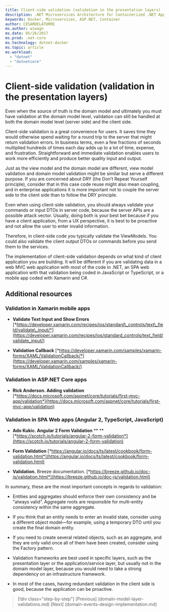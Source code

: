 ```yaml
---
title: Client-side validation (validation in the presentation layers)
description: .NET Microservices Architecture for Containerized .NET Applications | Client-side validation (validation in the presentation layers)
keywords: Docker, Microservices, ASP.NET, Container
author: CESARDELATORRE
ms.author: wiwagn
ms.date: 05/26/2017
ms.prod: .net-core
ms.technology: dotnet-docker
ms.topic: article
ms.workload: 
  - "dotnet"
  - "dotnetcore"
---
```

# Client-side validation (validation in the presentation layers)

Even when the source of truth is the domain model and ultimately you must have validation at the domain model level, validation can still be handled at both the domain model level (server side) and the client side.

Client-side validation is a great convenience for users. It saves time they would otherwise spend waiting for a round trip to the server that might return validation errors. In business terms, even a few fractions of seconds multiplied hundreds of times each day adds up to a lot of time, expense, and frustration. Straightforward and immediate validation enables users to work more efficiently and produce better quality input and output.

Just as the view model and the domain model are different, view model validation and domain model validation might be similar but serve a different purpose. If you are concerned about DRY (the Don’t Repeat Yourself principle), consider that in this case code reuse might also mean coupling, and in enterprise applications it is more important not to couple the server side to the client side than to follow the DRY principle.

Even when using client-side validation, you should always validate your commands or input DTOs in server code, because the server APIs are a possible attack vector. Usually, doing both is your best bet because if you have a client application, from a UX perspective, it is best to be proactive and not allow the user to enter invalid information.

Therefore, in client-side code you typically validate the ViewModels. You could also validate the client output DTOs or commands before you send them to the services.

The implementation of client-side validation depends on what kind of client application you are building. It will be different if you are validating data in a web MVC web application with most of the code in .NET, an SPA web application with that validation being coded in JavaScript or TypeScript, or a mobile app coded with Xamarin and C\#.

## Additional resources

### Validation in Xamarin mobile apps

-   **Validate Text Input and Show Errors**
    [*https://developer.xamarin.com/recipes/ios/standard\_controls/text\_field/validate\_input/*](https://developer.xamarin.com/recipes/ios/standard_controls/text_field/validate_input/)

-   **Validation Callback**
    [*https://developer.xamarin.com/samples/xamarin-forms/XAML/ValidationCallback/*](https://developer.xamarin.com/samples/xamarin-forms/XAML/ValidationCallback/)

### Validation in ASP.NET Core apps

-   **Rick Anderson. Adding validation**
    [*https://docs.microsoft.com/aspnet/core/tutorials/first-mvc-app/validation*](https://docs.microsoft.com/aspnet/core/tutorials/first-mvc-app/validation)

### Validation in SPA Web apps (Angular 2, TypeScript, JavaScript)

-   **Ado Kukic. Angular 2 Form Validation** **
    **[*https://scotch.io/tutorials/angular-2-form-validation*](https://scotch.io/tutorials/angular-2-form-validation)

-   **Form Validation**
    [*https://angular.io/docs/ts/latest/cookbook/form-validation.html*](https://angular.io/docs/ts/latest/cookbook/form-validation.html)

-   **Validation.** Breeze documentation.
    [*https://breeze.github.io/doc-js/validation.html*](https://breeze.github.io/doc-js/validation.html)

In summary, these are the most important concepts in regards to validation:

-   Entities and aggregates should enforce their own consistency and be "always valid”. Aggregate roots are responsible for multi-entity consistency within the same aggregate.

-   If you think that an entity needs to enter an invalid state, consider using a different object model—for example, using a temporary DTO until you create the final domain entity.

-   If you need to create several related objects, such as an aggregate, and they are only valid once all of them have been created, consider using the Factory pattern.

-   Validation frameworks are best used in specific layers, such as the presentation layer or the application/service layer, but usually not in the domain model layer, because you would need to take a strong dependency on an infrastructure framework.

-   In most of the cases, having redundant validation in the client side is good, because the application can be proactive.


>[!div class="step-by-step"]
[Previous] (domain-model-layer-validations.md)
[Next] (domain-events-design-implementation.md)
